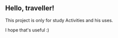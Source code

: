 ## Hello, traveller!

This project is only for study Activities and his uses.

I hope that's useful :)

